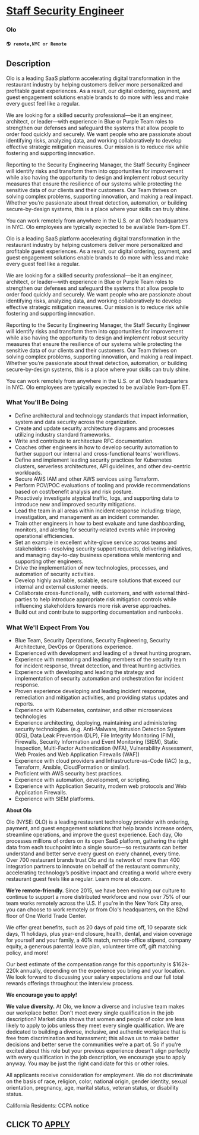 # [Staff Security Engineer](https://www.remotewlb.com/apply/staff-security-engineer-136594)  
### Olo  
#### `🌎 remote,NYC or Remote`  

## Description

Olo is a leading SaaS platform accelerating digital transformation in the restaurant industry by helping customers deliver more personalized and profitable guest experiences. As a result, our digital ordering, payment, and guest engagement solutions enable brands to do more with less and make every guest feel like a regular.

  

We are looking for a skilled security professional—be it an engineer, architect, or leader—with experience in Blue or Purple Team roles to strengthen our defenses and safeguard the systems that allow people to order food quickly and securely. We want people who are passionate about identifying risks, analyzing data, and working collaboratively to develop effective strategic mitigation measures. Our mission is to reduce risk while fostering and supporting innovation.

  

Reporting to the Security Engineering Manager, the Staff Security Engineer will identify risks and transform them into opportunities for improvement while also having the opportunity to design and implement robust security measures that ensure the resilience of our systems while protecting the sensitive data of our clients and their customers. Our Team thrives on solving complex problems, supporting innovation, and making a real impact. Whether you’re passionate about threat detection, automation, or building secure-by-design systems, this is a place where your skills can truly shine.

  

You can work remotely from anywhere in the U.S. or at Olo’s headquarters in NYC. Olo employees are typically expected to be available 9am-6pm ET.

  

  

Olo is a leading SaaS platform accelerating digital transformation in the restaurant industry by helping customers deliver more personalized and profitable guest experiences. As a result, our digital ordering, payment, and guest engagement solutions enable brands to do more with less and make every guest feel like a regular.

  

We are looking for a skilled security professional—be it an engineer, architect, or leader—with experience in Blue or Purple Team roles to strengthen our defenses and safeguard the systems that allow people to order food quickly and securely. We want people who are passionate about identifying risks, analyzing data, and working collaboratively to develop effective strategic mitigation measures. Our mission is to reduce risk while fostering and supporting innovation.

  

Reporting to the Security Engineering Manager, the Staff Security Engineer will identify risks and transform them into opportunities for improvement while also having the opportunity to design and implement robust security measures that ensure the resilience of our systems while protecting the sensitive data of our clients and their customers. Our Team thrives on solving complex problems, supporting innovation, and making a real impact. Whether you’re passionate about threat detection, automation, or building secure-by-design systems, this is a place where your skills can truly shine.

  

You can work remotely from anywhere in the U.S. or at Olo’s headquarters in NYC. Olo employees are typically expected to be available 9am-6pm ET.

  

  

### What You'll Be Doing

* Define architectural and technology standards that impact information, system and data security across the organization.
* Create and update security architecture diagrams and processes utilizing industry standard frameworks.
* Write and contribute to architecture RFC documentation.
* Coaches other engineers in how to develop security automation to further support our internal and cross-functional teams’ workflows.
* Define and implement leading security practices for Kubernetes clusters, serverless architectures, API guidelines, and other dev-centric workloads. 
* Secure AWS IAM and other AWS services using Terraform.
* Perform POV/POC evaluations of tooling and provide recommendations based on cost/benefit analysis and risk posture.
* Proactively investigate atypical traffic, logs, and supporting data to introduce new and improved security mitigations.
* Lead the team in all areas within incident response including: triage, investigation, and management as an incident commander.
* Train other engineers in how to best evaluate and tune dashboarding, monitors, and alerting for security-related events while improving operational efficiencies. 
* Set an example in excellent white-glove service across teams and stakeholders - resolving security support requests, delivering initiatives, and managing day-to-day business operations while mentoring and supporting other engineers. 
* Drive the implementation of new technologies, processes, and automation of security activities. 
* Develop highly available, scalable, secure solutions that exceed our internal and external customer needs.
* Collaborate cross-functionally, with customers, and with external third-parties to help introduce appropriate risk mitigation controls while influencing stakeholders towards more risk averse approaches.
* Build out and contribute to supporting documentation and runbooks.

  

### What We'll Expect From You

* Blue Team, Security Operations, Security Engineering, Security Architecture, DevOps or Operations experience.
* Experienced with development and leading of a threat hunting program.
* Experience with mentoring and leading members of the security team for incident response, threat detection, and threat hunting activities.
* Experience with developing and leading the strategy and implementation of security automation and orchestration for incident response.
* Proven experience developing and leading incident response, remediation and mitigation activities, and providing status updates and reports.
* Experience with Kubernetes, container, and other microservices technologies
* Experience architecting, deploying, maintaining and administering security technologies. (e.g. Anti-Malware, Intrusion Detection System (IDS), Data Leak Prevention (DLP), File Integrity Monitoring (FIM), Firewalls, Security Information and Event Monitoring (SIEM), Static Inspection, Multi-Factor Authentication (MFA), Vulnerability Assessment, Web Proxies and Web Application Firewalls (WAF))
* Experience with cloud providers and Infrastructure-as-Code (IAC) (e.g., Terraform, Ansible, CloudFormation or similar).
* Proficient with AWS security best practices.
* Experience with automation, development, or scripting.
* Experience with Application Security, modern web protocols and Web Application Firewalls.
* Experience with SIEM platforms.

  

 **About Olo**

  

Olo (NYSE: OLO) is a leading restaurant technology provider with ordering, payment, and guest engagement solutions that help brands increase orders, streamline operations, and improve the guest experience. Each day, Olo processes millions of orders on its open SaaS platform, gathering the right data from each touchpoint into a single source—so restaurants can better understand and better serve every guest on every channel, every time. Over 700 restaurant brands trust Olo and its network of more than 400 integration partners to innovate on behalf of the restaurant community, accelerating technology’s positive impact and creating a world where every restaurant guest feels like a regular. Learn more at olo.com.

  

 **We’re remote-friendly.** Since 2015, we have been evolving our culture to continue to support a more distributed workforce and now over 75% of our team works remotely across the U.S. If you're in the New York City area, you can choose to work remotely or from Olo's headquarters, on the 82nd floor of One World Trade Center.

  

We offer great benefits, such as 20 days of paid time off, 10 separate sick days, 11 holidays, plus year-end closure, health, dental, and vision coverage for yourself and your family, a 401k match, remote-office stipend, company equity, a generous parental leave plan, volunteer time off, gift matching policy, and more!

  

Our best estimate of the compensation range for this opportunity is $162k-220k annually, depending on the experience you bring and your location. We look forward to discussing your salary expectations and our full total rewards offerings throughout the interview process.

  

 **We encourage you to apply!**

  

 **We value diversity.** At Olo, we know a diverse and inclusive team makes our workplace better. Don't meet every single qualification in the job description? Market data shows that women and people of color are less likely to apply to jobs unless they meet every single qualification. We are dedicated to building a diverse, inclusive, and authentic workplace that is free from discrimination and harassment; this allows us to make better decisions and better serve the communities we’re a part of. So if you're excited about this role but your previous experience doesn't align perfectly with every qualification in the job description, we encourage you to apply anyway. You may be just the right candidate for this or other roles.

  

All applicants receive consideration for employment. We do not discriminate on the basis of race, religion, color, national origin, gender identity, sexual orientation, pregnancy, age, marital status, veteran status, or disability status.

  

California Residents: CCPA notice

  

  
## CLICK TO [APPLY](https://www.remotewlb.com/apply/staff-security-engineer-136594)

